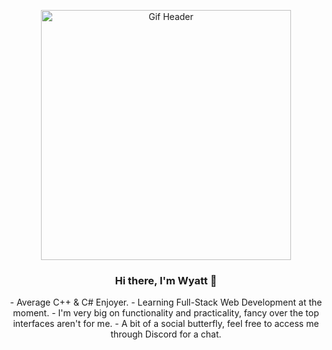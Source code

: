 <p align="center"><img width="400" src="https://user-images.githubusercontent.com/23132897/195166801-26562357-19be-491b-9888-6d0496d7f37f.gif" alt="Gif Header"></p>

<h3 align="center">Hi there, I'm Wyatt 👋</h3>
<p align="center">
- Average C++ & C# Enjoyer.
- Learning Full-Stack Web Development at the moment.
- I'm very big on functionality and practicality, fancy over the top interfaces aren't for me.
- A bit of a social butterfly, feel free to access me through Discord for a chat.
</p>
